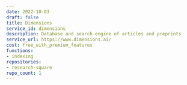 ```yaml
---
date: 2022-10-03
draft: false
title: Dimensions
service_id: dimensions
description: Database and search engine of articles and preprints
service_url: https://www.dimensions.ai/
cost: free_with_premium_features
functions:
- indexing
repositories:
- research-square
repo_count: 1
---
```



